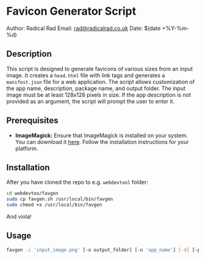 # Favicon Generator Script

Author: Radical Rad
Email: rad@radicalrad.co.uk
Date: $(date +%Y-%m-%d)

## Description

This script is designed to generate favicons of various sizes from an input image. It creates a `head.html` file with link tags and generates a `manifest.json` file for a web application. The script allows customization of the app name, description, package name, and output folder. The input image must be at least 128x128 pixels in size. If the app description is not provided as an argument, the script will prompt the user to enter it.

## Prerequisites

- **ImageMagick:** Ensure that ImageMagick is installed on your system. You can download it [here](https://imagemagick.org/script/download.php). Follow the installation instructions for your platform.

## Installation

After you have cloned the repo to e.g. `webdevtool` folder:
```bash
cd webdevtoo/favgen
sudo cp favgen.sh /usr/local/bin/favgen
sudo chmod +x /usr/local/bin/favgen
```
And viola!

## Usage

```bash
favgen -i 'input_image.png' [-o output_folder] [-n 'app_name'] [-d] [-p 'package_name']
